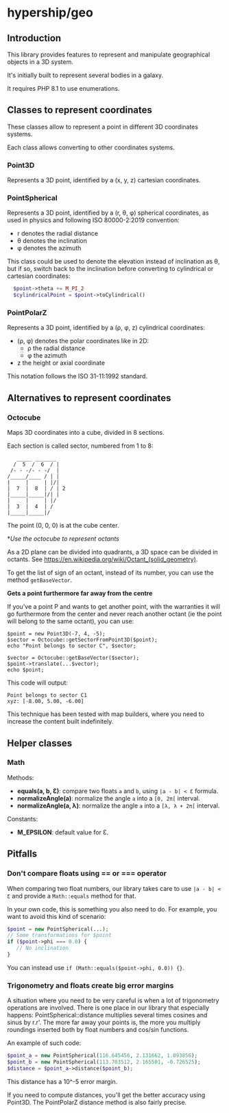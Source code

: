 # hypership/geo

## Introduction

This library provides features to represent and manipulate geographical objects
in a 3D system.

It's initially built to represent several bodies in a galaxy.

It requires PHP 8.1 to use enumerations.

## Classes to represent coordinates

These classes allow to represent a point in different 3D coordinates systems.

Each class allows converting to other coordinates systems.

### Point3D

Represents a 3D point, identified by a (x, y, z) cartesian coordinates.

### PointSpherical

Represents a 3D point, identified by a (r, θ, φ) spherical coordinates,
as used in physics and following ISO 80000-2:2019 convention:

* r denotes the radial distance
* θ denotes the inclination
* φ denotes the azimuth 

This class could be used to denote the elevation instead of inclination as θ,
but if so, switch back to the inclination before converting to cylindrical
or cartesian coordinates:

```php
  $point->theta += M_PI_2
  $cylindricalPoint = $point->toCylindrical()
```

### PointPolarZ

Represents a 3D point, identified by a (ρ, φ, z) cylindrical coordinates:

* (ρ, φ) denotes the polar coordinates like in 2D:
  * ρ the radial distance
  * φ the azimuth
* z the height or axial coordinate

This notation follows the ISO 31-11:1992 standard. 

## Alternatives to represent coordinates

### Octocube

Maps 3D coordinates into a cube, divided in 8 sections.

Each section is called sector, numbered from 1 to 8:

       _____ _______
      /  5  /  6  / |
     /- - -/- - -/  |
    /_____/____ / | |
    |     |     | |/|
    |  7  |  8  | / | 2
    |_____|_____|/| |
    |     |     | |/
    |  3  |  4  | /
    |_____|_____|/

The point (0, 0, 0) is at the cube center.

**Use the octocube to represent octants*

As a 2D plane can be divided into quadrants, a 3D space can be divided
in octants. See https://en.wikipedia.org/wiki/Octant_(solid_geometry).

To get the list of sign of an octant, instead of its number,
you can use the method `getBaseVector`.

**Gets a point furthermore far away from the centre**

If you've a point P and wants to get another point, with the warranties
it will go furthermore from the center and never reach another octant
(ie the point will belong to the same octant), you can use:

```
$point = new Point3D(-7, 4, -5);
$sector = Octocube::getSectorFromPoint3D($point);
echo "Point belongs to sector C", $sector;

$vector = Octocube::getBaseVector($sector);
$point->translate(...$vector);
echo $point;
```

This code will output:

```
Point belongs to sector C1
xyz: [-8.00, 5.00, -6.00]
```

This technique has been tested with  map builders, where you need to increase
the content built indefinitely.

## Helper classes

### Math

Methods:

* **equals(a, b, Ɛ)**: compare two floats `a` and `b`, using `|a - b| < Ɛ` formula.
* **normalizeAngle(a)**: normalize the angle `a` into a `[0, 2π[` interval.
* **normalizeAngle(a, λ)**: normalize the angle `a` into a `[λ, λ + 2π[` interval.

Constants:

* **M_EPSILON**: default value for Ɛ.

## Pitfalls

### Don't compare floats using == or === operator

When comparing two float numbers, our library takes care to use `|a - b| < Ɛ`
and provide a `Math::equals` method for that.

In your own code, this is something you also need to do. For example, you want
to avoid this kind of scenario:

```php
$point = new PointSpherical(...);
// Some transformations for $point
if ($point->phi === 0.0) {
   // No inclination
}
```

You can instead use `if (Math::equals($point->phi, 0.0)) {}`.

### Trigonometry and floats create big error margins

A situation where you need to be very careful is when a lot of trigonometry
operations are involved. There is one place in our library that especially
happens: PointSpherical::distance multiplies several times cosines and sinus
by r.r'. The more far away your points is, the more you multiply roundings
inserted both by float numbers and cos/sin functions.

An example of such code:

```php
$point_a = new PointSpherical(116.645456, 2.131662, 1.893856);
$point_b = new PointSpherical(113.703512, 2.165501, -0.726525);
$distance = $point_a->distance($point_b);
```

This distance has a 10^-5 error margin.

If you need to compute distances, you'll get the better accuracy using Point3D.
The PointPolarZ distance method is also fairly precise.  
